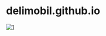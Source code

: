 # delimobil.github.io

[![1](https://github.com/RFPanda/delimobil.github.io/tree/main/assets/main.png)](https://delimobil.ml)
